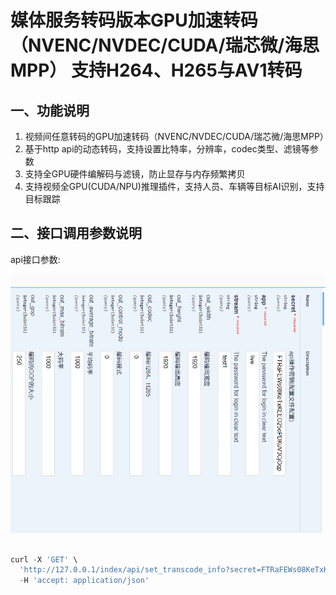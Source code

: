 # 媒体服务转码版本GPU加速转码（NVENC/NVDEC/CUDA/瑞芯微/海思MPP） 支持H264、H265与AV1转码

 
## 一、功能说明
 
1. 视频间任意转码的GPU加速转码（NVENC/NVDEC/CUDA/瑞芯微/海思MPP）
2. 基于http api的动态转码，支持设置比特率，分辨率，codec类型、滤镜等参数
3. 支持全GPU硬件编解码与滤镜，防止显存与内存频繁拷贝
4. 支持视频全GPU(CUDA/NPU)推理插件，支持人员、车辆等目标AI识别，支持目标跟踪 


## 二、接口调用参数说明

api接口参数:

 ![api接口参数](image/transcode_api.png)


```javascript 

curl -X 'GET' \
  'http://127.0.0.1/index/api/set_transcode_info?secret=FTRaFEWs08KeTxKEEO25ePDKuV3CjOqp&app=live&stream=test1&out_width=1920&out_height=1920&out_codec=0&out_control_mode=0&out_average_bitrate=1000&out_max_bitrate=1000&out_gop=250&out_i_qp=28&out_p_qp=35' \
  -H 'accept: application/json'
  
  
  

```




